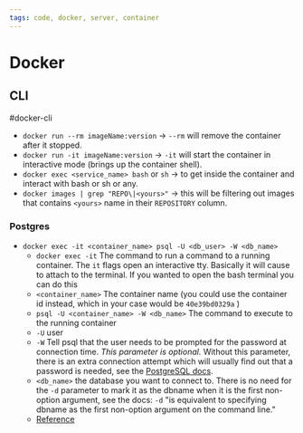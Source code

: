 ```yaml
---
tags: code, docker, server, container 
---
```

# Docker
## CLI
#docker-cli
- `docker run --rm imageName:version` -> `--rm` will remove the container after it stopped.
- `docker run -it imageName:version` -> `-it` will start the container in interactive mode (brings up the container shell).
- `docker exec <service_name> bash` or `sh` -> to get inside the container and interact with bash or sh or any. 
- `docker images | grep "REPO\|<yours>"` -> this will be filtering out images that contains `<yours>` name in their `REPOSITORY` column.

### Postgres
- `docker exec -it <container_name> psql -U <db_user> -W <db_name>` 
	-   `docker exec -it` The command to run a command to a running container. The `it` flags open an interactive tty. Basically it will cause to attach to the terminal. If you wanted to open the bash terminal you can do this
	-   `<container_name>` The container name (you could use the container id instead, which in your case would be `40e39bd0329a` )
	-   `psql -U <container_name> -W <db_name>` The command to execute to the running container
	-   `-U` user
	-   `-W` Tell psql that the user needs to be prompted for the password at connection time. _This parameter is optional._ Without this parameter, there is an extra connection attempt which will usually find out that a password is needed, see the [PostgreSQL docs](https://www.postgresql.org/docs/13/app-psql.html).
	-   `<db_name>` the database you want to connect to. There is no need for the `-d` parameter to mark it as the dbname when it is the first non-option argument, see the docs: `-d` "is equivalent to specifying dbname as the first non-option argument on the command line."
	- [Reference](https://stackoverflow.com/a/37100169)
